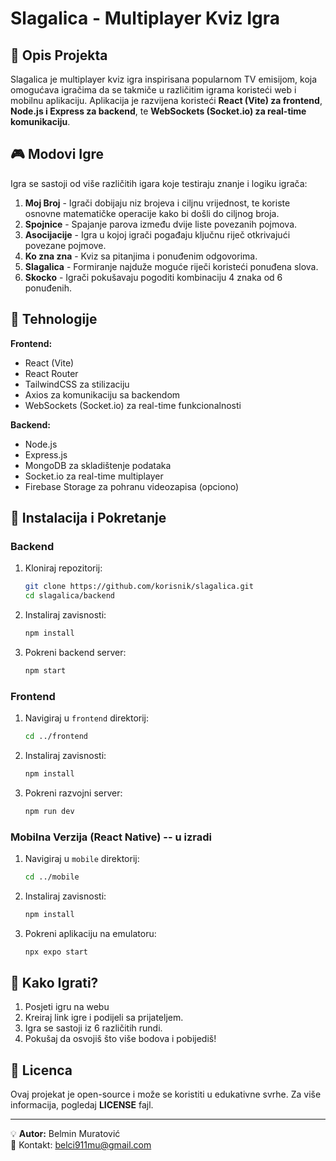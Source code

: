 # Slagalica - Multiplayer Kviz Igra

## 📌 Opis Projekta
Slagalica je multiplayer kviz igra inspirisana popularnom TV emisijom, koja omogućava igračima da se takmiče u različitim igrama koristeći web i mobilnu aplikaciju. Aplikacija je razvijena koristeći **React (Vite) za frontend**, **Node.js i Express za backend**, te **WebSockets (Socket.io) za real-time komunikaciju**.

## 🎮 Modovi Igre
Igra se sastoji od više različitih igara koje testiraju znanje i logiku igrača:

1. **Moj Broj** - Igrači dobijaju niz brojeva i ciljnu vrijednost, te koriste osnovne matematičke operacije kako bi došli do ciljnog broja.
2. **Spojnice** - Spajanje parova između dvije liste povezanih pojmova.
3. **Asocijacije** - Igra u kojoj igrači pogađaju ključnu riječ otkrivajući povezane pojmove.
4. **Ko zna zna** - Kviz sa pitanjima i ponuđenim odgovorima.
5. **Slagalica** - Formiranje najduže moguće riječi koristeći ponuđena slova.
6. **Skocko** - Igrači pokušavaju pogoditi kombinaciju 4 znaka od 6 ponuđenih.

## 🚀 Tehnologije
**Frontend:**
- React (Vite)
- React Router
- TailwindCSS za stilizaciju
- Axios za komunikaciju sa backendom
- WebSockets (Socket.io) za real-time funkcionalnosti

**Backend:**
- Node.js
- Express.js
- MongoDB za skladištenje podataka
- Socket.io za real-time multiplayer
- Firebase Storage za pohranu videozapisa (opciono)

## 🔧 Instalacija i Pokretanje

### Backend
1. Kloniraj repozitorij:
   ```sh
   git clone https://github.com/korisnik/slagalica.git
   cd slagalica/backend
   ```
2. Instaliraj zavisnosti:
   ```sh
   npm install
   ```
3. Pokreni backend server:
   ```sh
   npm start
   ```

### Frontend
1. Navigiraj u `frontend` direktorij:
   ```sh
   cd ../frontend
   ```
2. Instaliraj zavisnosti:
   ```sh
   npm install
   ```
3. Pokreni razvojni server:
   ```sh
   npm run dev
   ```

### Mobilna Verzija (React Native) -- u izradi
1. Navigiraj u `mobile` direktorij:
   ```sh
   cd ../mobile
   ```
2. Instaliraj zavisnosti:
   ```sh
   npm install
   ```
3. Pokreni aplikaciju na emulatoru:
   ```sh
   npx expo start
   ```

## 📌 Kako Igrati?
1. Posjeti igru na webu
2. Kreiraj link igre i podijeli sa prijateljem.
3. Igra se sastoji iz 6 različitih rundi.
4. Pokušaj da osvojiš što više bodova i pobijediš!

## 📜 Licenca
Ovaj projekat je open-source i može se koristiti u edukativne svrhe. Za više informacija, pogledaj **LICENSE** fajl.

---

💡 **Autor:** Belmin Muratović  
📧 Kontakt: belci911mu@gmail.com

